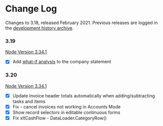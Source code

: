 # Change Log

Changes to 3.18, released February 2021. Previous releases are logged in the [development history archive](https://github.com/iamonnox/tradecontrol).


### 3.19

[Node Version 3.34.1](https://github.com/tradecontrol/sqlnode/releases)

- [x] Add [what-if analysis](https://tradecontrol.github.io/tutorials/manufacturing#job-costing) to the company statement

### 3.20

[Node Version 3.34.1](https://github.com/tradecontrol/sqlnode/releases)

- [x] Update invoice header totals automatically when adding/subtracting tasks and items
- [x] Fix - cancel invoices not working in Accounts Mode
- [x] Show record selectors in editable continuous forms 
- [x] Fix xltCashFlow - DataLoader.CategoryRow()  
